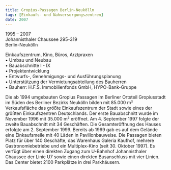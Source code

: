 ```yaml
---
title: Gropius-Passagen Berlin-Neukölln
tags: [Einkaufs- und Nahversorgungszentren]
date: 2007
---
```

1995 – 2007<br/>
Johannisthaler Chaussee 295-319<br/>
Berlin-Neukölln

Einkaufszentrum, Kino, Büros, Arztpraxen<br/>
• Umbau und Neubau<br/>
• Bauabschnitte I - IX<br/>
• Projektentwicklung<br/>
• Entwurfs-, Genehmigungs- und Ausführungsplanung<br/>
• Unterstützung der Vermietungsabteilung des Bauherren<br/>
• Bauherr: H.F.S. Immobilienfonds GmbH, HYPO-Bank-Gruppe<br/>

Die ab 1994 umgebauten Gropius Passagen im Berliner
Ortsteil Gropiusstadt im Süden des Berliner Bezirks Neukölln
bilden mit 85.000 m² Verkaufsfläche das größte
Einkaufszentrum der Stadt sowie eines der größten
Einkaufszentren Deutschlands. Der erste Bauabschnitt wurde
im November 1996 mit 35.000 m² eröffnet. Am 4. September
1997 folgte der zweite Bauabschnitt mit 34 Geschäften. Die
Gesamteröffnung des Hauses erfolgte am 2. September 1999.
Bereits ab 1969 gab es auf dem Gelände eine Einkaufsmeile mit
40 Läden in Pavillonbauweise.
Die Passagen bieten Platz für über 140 Geschäfte, das
Warenhaus Galeria Kaufhof, mehrere Gastronomiebetriebe und
ein Multiplex-Kino (seit 30. Oktober 1997). Es verfügt über
einen direkten Zugang zum U-Bahnhof Johannisthaler
Chaussee der Linie U7 sowie einen direkten Busanschluss mit
vier Linien. Das Center bietet 2100 Parkplätze in drei
Parkhäusern.
